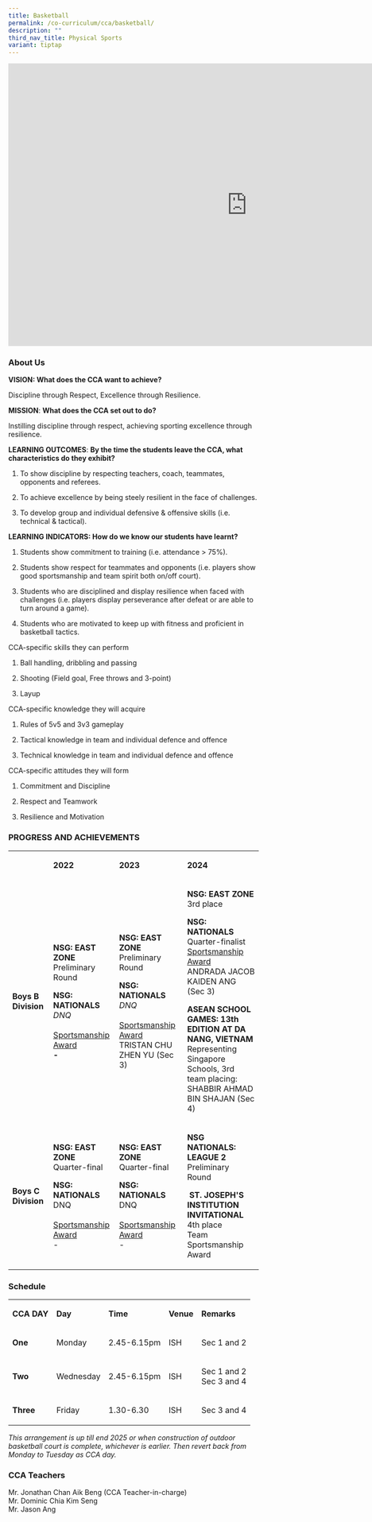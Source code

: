 ```yaml
---
title: Basketball
permalink: /co-curriculum/cca/basketball/
description: ""
third_nav_title: Physical Sports
variant: tiptap
---
```

<div class="iframe-wrapper">
<iframe height="569" width="960" allowfullscreen="true" frameborder="0" src="https://docs.google.com/presentation/d/1krHE4hMK3Vc4RiRR5zNV0_TgrTIZnSN-oGjovruJms8/embed?start=true&amp;loop=true&amp;delayms=3000"></iframe>
</div>
<h3>About Us</h3>
<p><strong>VISION: What does the CCA want to achieve?&nbsp;</strong>
</p>
<p>Discipline through Respect, Excellence through Resilience.</p>
<p><strong>MISSION</strong>: <strong>What does the CCA set out to do?</strong>
</p>
<p>Instilling discipline through respect, achieving sporting excellence through
resilience.</p>
<p><strong>LEARNING OUTCOMES</strong>: <strong>By the time the students leave the CCA, what characteristics do they exhibit?</strong>
</p>
<ol data-tight="true" class="tight">
<li>
<p>To show discipline by respecting teachers, coach, teammates, opponents
and referees.</p>
</li>
<li>
<p>To achieve excellence by being steely resilient in the face of challenges.</p>
</li>
<li>
<p>To develop group and individual defensive &amp; offensive skills (i.e.
technical &amp; tactical).</p>
</li>
</ol>
<p><strong>LEARNING INDICATORS: How do we know our students have learnt?</strong>
</p>
<ol data-tight="true" class="tight">
<li>
<p>Students show commitment to training (i.e. attendance &gt; 75%).</p>
</li>
</ol>
<ol start="2" data-tight="true" class="tight">
<li>
<p>Students show respect for teammates and opponents (i.e. players show good
sportsmanship and team spirit both on/off court).</p>
</li>
</ol>
<ol start="3" data-tight="true" class="tight">
<li>
<p>Students who are disciplined and display resilience when faced with challenges
(i.e. players display perseverance after defeat or are able to turn around
a game).</p>
</li>
</ol>
<ol start="4" data-tight="true" class="tight">
<li>
<p>Students who are motivated to keep up with fitness and proficient in basketball
tactics.</p>
</li>
</ol>
<p>CCA-specific skills they can perform</p>
<ol data-tight="true" class="tight">
<li>
<p>Ball handling, dribbling and passing</p>
</li>
<li>
<p>Shooting (Field goal, Free throws and 3-point)</p>
</li>
<li>
<p>Layup</p>
</li>
</ol>
<p>CCA-specific knowledge they will acquire</p>
<ol data-tight="true" class="tight">
<li>
<p>Rules of 5v5 and 3v3 gameplay</p>
</li>
<li>
<p>Tactical knowledge in team and individual defence and offence</p>
</li>
<li>
<p>Technical knowledge in team and individual defence and offence</p>
</li>
</ol>
<p>CCA-specific attitudes they will form</p>
<ol data-tight="true" class="tight">
<li>
<p>Commitment and Discipline</p>
</li>
<li>
<p>Respect and Teamwork</p>
</li>
<li>
<p>Resilience and Motivation</p>
</li>
</ol>
<h3>PROGRESS AND ACHIEVEMENTS</h3>
<table style="minWidth: 100px">
<colgroup>
<col>
<col>
<col>
<col>
</colgroup>
<tbody>
<tr>
<td rowspan="1" colspan="1">
<p></p>
</td>
<td rowspan="1" colspan="1">
<p><strong>2022</strong>
</p>
</td>
<td rowspan="1" colspan="1">
<p><strong>2023</strong>
</p>
</td>
<td rowspan="1" colspan="1">
<p><strong>2024</strong>
</p>
</td>
</tr>
<tr>
<td rowspan="1" colspan="1">
<p><strong>Boys B Division</strong>
</p>
</td>
<td rowspan="1" colspan="1">
<p><strong>NSG: EAST ZONE <br></strong>Preliminary Round</p>
<p><strong>NSG: NATIONALS<br></strong><em>DNQ</em><strong><br><br></strong><u>Sportsmanship Award</u><strong><br>-</strong>
</p>
</td>
<td rowspan="1" colspan="1">
<p><strong>NSG: EAST ZONE <br></strong>Preliminary Round</p>
<p><strong>NSG: NATIONALS<br></strong><em>DNQ</em><strong><br><br></strong><u>Sportsmanship Award</u><strong><br></strong>TRISTAN
CHU ZHEN YU (Sec 3)</p>
</td>
<td rowspan="1" colspan="1">
<p><strong>NSG: EAST ZONE</strong>
<br>3rd place</p>
<p><strong>NSG: NATIONALS</strong>
<br>Quarter-finalist
<br><u>Sportsmanship Award</u>
<br>ANDRADA JACOB KAIDEN ANG (Sec 3)</p>
<p><strong>ASEAN SCHOOL GAMES: 13th EDITION AT DA NANG, VIETNAM<br></strong>Representing
Singapore Schools, 3rd team placing:
<br>SHABBIR AHMAD BIN SHAJAN (Sec 4)</p>
</td>
</tr>
<tr>
<td rowspan="1" colspan="1">
<p><strong>Boys C Division</strong>
</p>
</td>
<td rowspan="1" colspan="1">
<p><strong>NSG: EAST ZONE <br></strong>Quarter-final</p>
<p><strong>NSG: NATIONALS<br></strong>DNQ<strong><br><br></strong><u>Sportsmanship Award</u><strong><br></strong>-</p>
</td>
<td rowspan="1" colspan="1">
<p><strong>NSG: EAST ZONE <br></strong>Quarter-final</p>
<p><strong>NSG: NATIONALS<br></strong>DNQ<strong><br><br></strong><u>Sportsmanship Award</u><strong><br></strong>-</p>
</td>
<td rowspan="1" colspan="1">
<p><strong>NSG NATIONALS: LEAGUE 2</strong> 
<br>Preliminary Round</p>
<p><strong>&nbsp;ST. JOSEPH'S INSTITUTION INVITATIONAL</strong>
<br>4th place
<br>Team Sportsmanship Award</p>
</td>
</tr>
</tbody>
</table>
<h3>Schedule</h3>
<table style="minWidth: 125px">
<colgroup>
<col>
<col>
<col>
<col>
<col>
</colgroup>
<tbody>
<tr>
<td rowspan="1" colspan="1">
<p><strong>CCA DAY</strong>
</p>
</td>
<td rowspan="1" colspan="1">
<p><strong>Day</strong>
</p>
</td>
<td rowspan="1" colspan="1">
<p><strong>Time</strong>
</p>
</td>
<td rowspan="1" colspan="1">
<p><strong>Venue</strong>
</p>
</td>
<td rowspan="1" colspan="1">
<p><strong>Remarks</strong>
</p>
</td>
</tr>
<tr>
<td rowspan="1" colspan="1">
<p><strong>One</strong>
</p>
</td>
<td rowspan="1" colspan="1">
<p>Monday</p>
</td>
<td rowspan="1" colspan="1">
<p>2.45-6.15pm</p>
</td>
<td rowspan="1" colspan="1">
<p>ISH</p>
</td>
<td rowspan="1" colspan="1">
<p>Sec 1 and 2</p>
</td>
</tr>
<tr>
<td rowspan="1" colspan="1">
<p><strong>Two</strong>
</p>
</td>
<td rowspan="1" colspan="1">
<p>Wednesday</p>
</td>
<td rowspan="1" colspan="1">
<p>2.45-6.15pm</p>
</td>
<td rowspan="1" colspan="1">
<p>ISH</p>
</td>
<td rowspan="1" colspan="1">
<p>Sec 1 and 2
<br>Sec 3 and 4</p>
</td>
</tr>
<tr>
<td rowspan="1" colspan="1">
<p><strong>Three</strong>
</p>
</td>
<td rowspan="1" colspan="1">
<p>Friday</p>
</td>
<td rowspan="1" colspan="1">
<p>1.30-6.30</p>
</td>
<td rowspan="1" colspan="1">
<p>ISH</p>
</td>
<td rowspan="1" colspan="1">
<p>Sec 3 and 4</p>
</td>
</tr>
</tbody>
</table>
<p><em>This arrangement is up till end 2025 or when construction of outdoor basketball court is complete, whichever is earlier. Then revert back from Monday to Tuesday as CCA day.</em>
</p>
<h3>CCA Teachers</h3>
<p>Mr. Jonathan Chan Aik Beng (CCA Teacher-in-charge)
<br>Mr. Dominic Chia Kim Seng
<br>Mr. Jason Ang</p>
